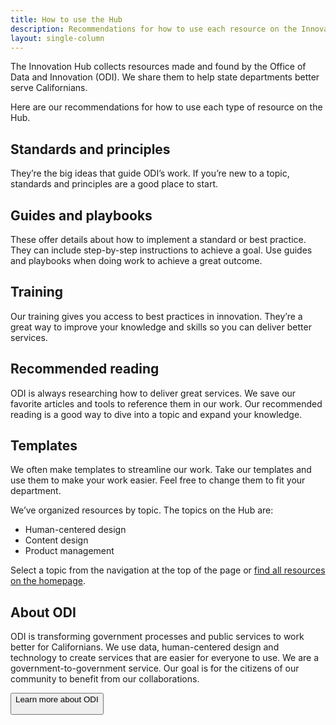 ```yaml
---
title: How to use the Hub
description: Recommendations for how to use each resource on the Innovation Hub
layout: single-column
---
```


<p class="text-lead">The Innovation Hub collects resources made and found by the Office of Data and Innovation (ODI). We share them to help state departments better serve Californians.</p>

Here are our recommendations for how to use each type of resource on the Hub.

## Standards and principles

They’re the big ideas that guide ODI’s work. If you’re new to a topic, standards and principles are a good place to start.

## Guides and playbooks

These offer details about how to implement a standard or best practice. They can include step-by-step instructions to achieve a goal. Use guides and playbooks when doing work to achieve a great outcome.

## Training

Our training gives you access to best practices in innovation. They’re a great way to improve your knowledge and skills so you can deliver better services.

## Recommended reading

ODI is always researching how to deliver great services. We save our favorite articles and tools to reference them in our work. Our recommended reading is a good way to dive into a topic and expand your knowledge.

## Templates

We often make templates to streamline our work. Take our templates and use them to make your work easier. Feel free to change them to fit your department.

We’ve organized resources by topic. The topics on the Hub are:

* Human-centered design
* Content design
* Product management

Select a topic from the navigation at the top of the page or [find all resources on the homepage](/).

## About ODI

ODI is transforming government processes and public services to work better for Californians. We use data, human-centered design and technology to create services that are easier for everyone to use. We are a government-to-government service. Our goal is for the citizens of our community to benefit from our collaborations.

<button class="btn-primary" name="button" onclick="https://innovation.ca.gov">Learn more about ODI</a>
